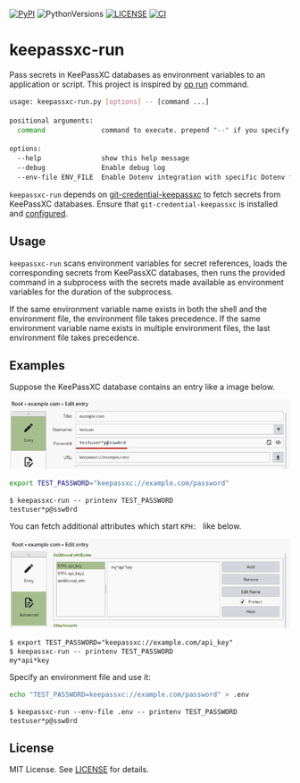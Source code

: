 [![PyPI][pypi_badge]][pypi_project] ![PythonVersions][pyversions] [![LICENSE][license_badge]][license_url] [![CI][actions_status]][ci_workflow]

[pypi_project]: https://pypi.org/project/keepassxc-run/
[pypi_badge]: https://img.shields.io/badge/pypi-v0.1.0-orange
[license_badge]: https://img.shields.io/badge/license-MIT-green
[license_url]: https://github.com/kai2nenobu/keepassxc-run/blob/main/LICENSE
[pyversions]: https://img.shields.io/badge/python-3.9%20%7C%203.10%20%7C%203.11%20%7C%203.12%20%7C%203.13-blue
[actions_status]: https://github.com/kai2nenobu/keepassxc-run/actions/workflows/ci.yml/badge.svg
[ci_workflow]: https://github.com/kai2nenobu/keepassxc-run/actions/workflows/ci.yml

# keepassxc-run

Pass secrets in KeePassXC databases as environment variables to an application or script. This project is inspired by [op run](https://developer.1password.com/docs/cli/reference/commands/run/) command.

```sh
usage: keepassxc-run.py [options] -- [command ...]

positional arguments:
  command              command to execute. prepend "--" if you specify command option like "--version"

options:
  --help               show this help message
  --debug              Enable debug log
  --env-file ENV_FILE  Enable Dotenv integration with specific Dotenv files to parse. For example: --env-file=.env
```

`keepassxc-run` depends on [git-credential-keepassxc](https://github.com/Frederick888/git-credential-keepassxc) to fetch secrets from KeePassXC databases. Ensure that `git-credential-keepassxc` is installed and [configured](https://github.com/Frederick888/git-credential-keepassxc?tab=readme-ov-file#configuration).

## Usage

`keepassxc-run` scans environment variables for secret references, loads the corresponding secrets from KeePassXC databases, then runs the provided command in a subprocess with the secrets made available as environment variables for the duration of the subprocess.

If the same environment variable name exists in both the shell and the environment file, the environment file takes precedence. If the same environment variable name exists in multiple environment files, the last environment file takes precedence.

## Examples

Suppose the KeePassXC database contains an entry like a image below.

![images/example_com_entry.png](images/example_com_entry.png)

```sh
export TEST_PASSWORD="keepassxc://example.com/password"
```

```console
$ keepassxc-run -- printenv TEST_PASSWORD
testuser*p@ssw0rd
```

You can fetch additional attributes which start `KPH: ` like below.

![images/example_com_advanced_field.png](images/example_com_advanced_field.png)

```console
$ export TEST_PASSWORD="keepassxc://example.com/api_key"
$ keepassxc-run -- printenv TEST_PASSWORD
my*api*key
```

Specify an environment file and use it:

```sh
echo "TEST_PASSWORD=keepassxc://example.com/password" > .env
```

```console
$ keepassxc-run --env-file .env -- printenv TEST_PASSWORD
testuser*p@ssw0rd
```

## License

MIT License. See [LICENSE](./LICENSE) for details.
